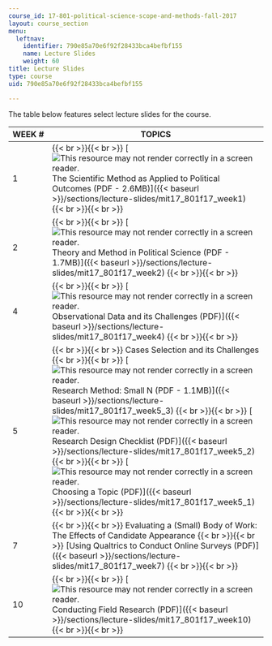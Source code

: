 ```yaml
---
course_id: 17-801-political-science-scope-and-methods-fall-2017
layout: course_section
menu:
  leftnav:
    identifier: 790e85a70e6f92f28433bca4befbf155
    name: Lecture Slides
    weight: 60
title: Lecture Slides
type: course
uid: 790e85a70e6f92f28433bca4befbf155

---
```


The table below features select lecture slides for the course. 

| WEEK # | TOPICS |
| --- | --- |
| 1 |  {{< br >}}{{< br >}} [![This resource may not render correctly in a screen reader.](/images/inacessible.gif)The Scientific Method as Applied to Political Outcomes (PDF - 2.6MB)]({{< baseurl >}}/sections/lecture-slides/mit17_801f17_week1) {{< br >}}{{< br >}}  |
| 2 |  {{< br >}}{{< br >}} [![This resource may not render correctly in a screen reader.](/images/inacessible.gif)Theory and Method in Political Science (PDF - 1.7MB)]({{< baseurl >}}/sections/lecture-slides/mit17_801f17_week2) {{< br >}}{{< br >}}  |
| 4 |  {{< br >}}{{< br >}} [![This resource may not render correctly in a screen reader.](/images/inacessible.gif)Observational Data and its Challenges (PDF)]({{< baseurl >}}/sections/lecture-slides/mit17_801f17_week4) {{< br >}}{{< br >}}  |
| 5 |  {{< br >}}{{< br >}} Cases Selection and its Challenges {{< br >}}{{< br >}} [![This resource may not render correctly in a screen reader.](/images/inacessible.gif)Research Method: Small N (PDF - 1.1MB)]({{< baseurl >}}/sections/lecture-slides/mit17_801f17_week5_3) {{< br >}}{{< br >}} [![This resource may not render correctly in a screen reader.](/images/inacessible.gif)Research Design Checklist (PDF)]({{< baseurl >}}/sections/lecture-slides/mit17_801f17_week5_2) {{< br >}}{{< br >}} [![This resource may not render correctly in a screen reader.](/images/inacessible.gif)Choosing a Topic (PDF)]({{< baseurl >}}/sections/lecture-slides/mit17_801f17_week5_1) {{< br >}}{{< br >}}  |
| 7 |  {{< br >}}{{< br >}} Evaluating a (Small) Body of Work: The Effects of Candidate Appearance {{< br >}}{{< br >}} [Using Qualtrics to Conduct Online Surveys (PDF)]({{< baseurl >}}/sections/lecture-slides/mit17_801f17_week7) {{< br >}}{{< br >}}  |
| 10 |  {{< br >}}{{< br >}} [![This resource may not render correctly in a screen reader.](/images/inacessible.gif)Conducting Field Research (PDF)]({{< baseurl >}}/sections/lecture-slides/mit17_801f17_week10) {{< br >}}{{< br >}}